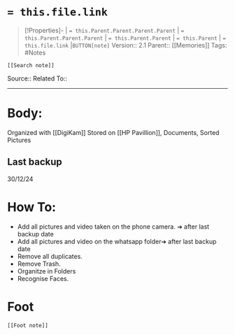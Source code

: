 # `= this.file.link`
>[!Properties]- | `= this.Parent.Parent.Parent.Parent` |  `= this.Parent.Parent.Parent` | `= this.Parent.Parent` | `= this.Parent` | `= this.file.link` |`BUTTON[note]` 
>Version:: 2.1
>Parent:: [[Memories]]
>Tags: #Notes
```meta-bind-embed
[[Search note]]
```
Source::
Related To::
***
# Body:
Organized with [[DigiKam]]
Stored on [[HP Pavillion]], Documents, Sorted Pictures
## Last backup 
30/12/24

# How To:
- Add all pictures and video taken on the phone camera. ➔ after last backup date 
- Add all pictures and video on the whatsapp folder➔ after last backup date 
- Remove all duplicates.
- Remove Trash.
- Organitze in Folders
- Recognise Faces. 









# Foot
```meta-bind-embed
[[Foot note]]
``` 